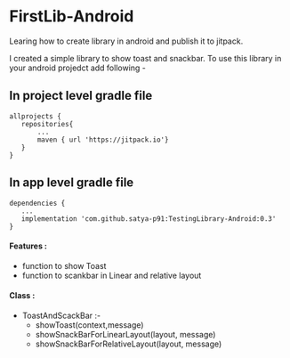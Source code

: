 # FirstLib-Android
Learing how to create library in android and publish it to jitpack.

I created a simple library to show toast and snackbar. To use this library in your android projedct add following -

## In project level gradle file
```
allprojects {
   repositories{
       ...
       maven { url 'https://jitpack.io'}
   }
}
```
  
## In app level gradle file

```
dependencies {
   ...
   implementation 'com.github.satya-p91:TestingLibrary-Android:0.3'
}
```




#### Features :
- function to show Toast
- function to scankbar in Linear and relative layout
 
#### Class : 
   - ToastAndScackBar :-
   	 - showToast(context,message)
   	 - showSnackBarForLinearLayout(layout, message)
   	 - showSnackBarForRelativeLayout(layout, message)
